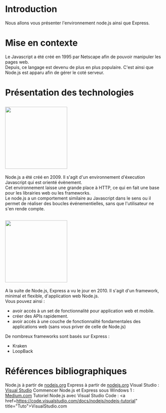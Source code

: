 # Introduction

Nous allons vous présenter l'environnement node.js ainsi que Express.

# Mise en contexte 

Le Javascript a été créé en 1995 par Netscape afin de pouvoir manipuler les pages web. <br/>
Depuis, ce langage est devenu de plus en plus populaire. C'est ainsi que Node.js est apparu afin de gérer le coté serveur.

# Présentation des technologies

   ## <img src="https://miro.medium.com/max/1200/1*X7a7F-yXRUAGLGLzdlGQMA.png" width="200"> 
  Node.js a été créé en 2009.
  Il s'agit d'un environnement d'éxecution Javascript qui est orienté évènement. <br/>
  Cet environnement laisse une grande place à HTTP, ce qui en fait une base pour les librairies web ou les frameworks. <br/>
  Le node.js a un comportement similaire au Javascript dans le sens ou il permet de réaliser des boucles événementielles, sans que l'utilisateur ne s'en rende compte.
  
  
   ## <img src="https://upload.wikimedia.org/wikipedia/commons/6/64/Expressjs.png" width="200"> 
  
  A la suite de Node.js, Express a vu le jour en 2010.
  Il s'agit d'un framework, minimal et flexible, d'application web Node.js.<br/>
  Vous pouvez ainsi :
* avoir accés à un set de fonctionnalité pour application web et mobile.
* créer des APIs rapidement.
* avoir accés à une couche de fonctionnalité fondamentales des applications web (sans vous priver de celle de Node.js)
            
 De nombreux frameworks sont basés sur Express : 
* Kraken
* LoopBack


# Références bibliographiques
 
 Node.js à partir de <a href="https://nodejs.org/fr/about/" title="nodejs">nodejs.org</a>
 Express à partir de <a href="https://expressjs.com" title="Expressjs">nodejs.org</a>
 Visual Studio : <a href="https://code.visualstudio.com/docs/?dv=win64user" title="VSC">Visual Studio</a>
 Commencer Node.js et Express sous Windows 1 : <a href="https://medium.com/@zibon/getting-started-with-nodejs-and-expressjs-2018-51689dae024b" title="Medium">Medium.com</a>
 Tutoriel Node.js avec Visual Studio Code : <a href=https://code.visualstudio.com/docs/nodejs/nodejs-tutorial" title="Tuto">VisualStudio.com</a>
 


